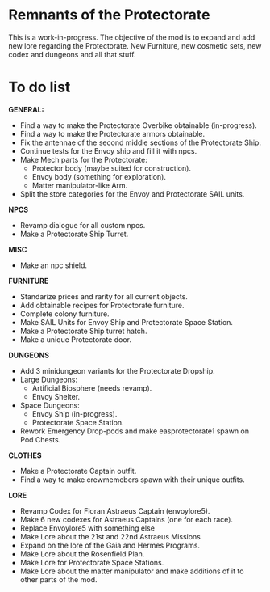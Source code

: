 # Remnants of the Protectorate
This is a work-in-progress. The objective of the mod is to expand and add new lore regarding the Protectorate. New Furniture, new cosmetic sets, new codex and dungeons and all that stuff.

# To do list
__GENERAL:__
- Find a way to make the Protectorate Overbike obtainable (in-progress).
- Find a way to make the Protectorate armors obtainable.
- Fix the antennae of the second middle sections of the Protectorate Ship.
- Continue tests for the Envoy ship and fill it with npcs.
- Make Mech parts for the Protectorate:
    - Protector body (maybe suited for construction).
    - Envoy body (something for exploration).
    - Matter manipulator-like Arm.
- Split the store categories for the Envoy and Protectorate SAIL units.

__NPCS__
- Revamp dialogue for all custom npcs.
- Make a Protectorate Ship Turret.

__MISC__
- Make an npc shield.

__FURNITURE__
- Standarize prices and rarity for all current objects.
- Add obtainable recipes for Protectorate furniture.
- Complete colony furniture.
- Make SAIL Units for Envoy Ship and Protectorate Space Station.
- Make a Protectorate Ship turret hatch.
- Make a unique Protectorate door.

__DUNGEONS__
- Add 3 minidungeon variants for the Protectorate Dropship.
- Large Dungeons:
   - Artificial Biosphere (needs revamp).
   - Envoy Shelter.
- Space Dungeons:
   - Envoy Ship (in-progress).
   - Protectorate Space Station.
- Rework Emergency Drop-pods and make easprotectorate1 spawn on Pod Chests.

__CLOTHES__
- Make a Protectorate Captain outfit.
- Find a way to make crewmemebers spawn with their unique outfits.

__LORE__
- Revamp Codex for Floran Astraeus Captain (envoylore5).
- Make 6 new codexes for Astraeus Captains (one for each race).
- Replace Envoylore5 with something else
- Make Lore about the 21st and 22nd Astraeus Missions
- Expand on the lore of the Gaia and Hermes Programs.
- Make Lore about the Rosenfield Plan.
- Make Lore for Protectorate Space Stations.
- Make Lore about the matter manipulator and make additions of it to other parts of the mod.
